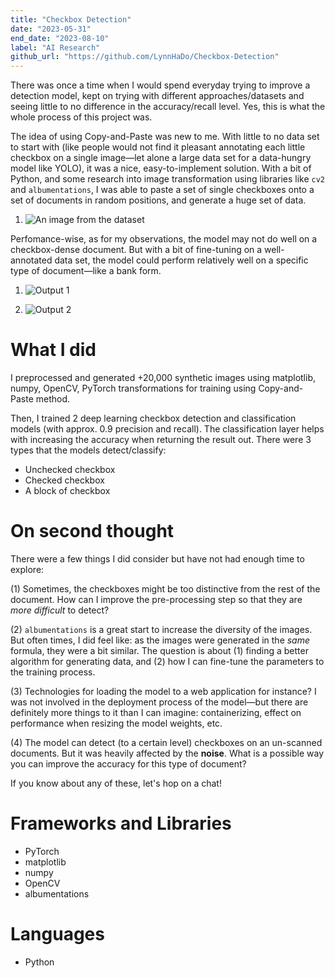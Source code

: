 ```yaml
---
title: "Checkbox Detection"
date: "2023-05-31"
end_date: "2023-08-10"
label: "AI Research"
github_url: "https://github.com/LynnHaDo/Checkbox-Detection"
---
```


There was once a time when I would spend everyday trying to improve a detection model, kept on trying with different approaches/datasets and seeing little to no difference in the accuracy/recall level. Yes, this is what the whole process of this project was. 

The idea of using Copy-and-Paste was new to me. With little to no data set to start with (like people would not find it pleasant annotating each little checkbox on a single image—let alone a large data set for a data-hungry model like YOLO), it was a nice, easy-to-implement solution. With a bit of Python, and some research into image transformation using libraries like `cv2` and `albumentations`, I was able to paste a set of single checkboxes onto a set of documents in random positions, and generate a huge set of data. 

1. ![An image from the dataset](/projects/checkbox-detection/10_letter.jpg)

Perfomance-wise, as for my observations, the model may not do well on a checkbox-dense document. But with a bit of fine-tuning on a well-annotated data set, the model could perform relatively well on a specific type of document—like a bank form.

1. ![Output 1](/projects/checkbox-detection/image_1.png)

1. ![Output 2](/projects/checkbox-detection/image.png)

# What I did

I preprocessed and generated +20,000 synthetic images using matplotlib, numpy, OpenCV, PyTorch transformations for training using Copy-and-Paste method. 

Then, I trained 2 deep learning checkbox detection and classification models (with approx. 0.9 precision and recall). The classification layer helps with increasing the accuracy when returning the result out. There were 3 types that the models detect/classify: 

- Unchecked checkbox
- Checked checkbox
- A block of checkbox 

# On second thought

There were a few things I did consider but have not had enough time to explore:

(1) Sometimes, the checkboxes might be too distinctive from the rest of the document. How can I improve the pre-processing step so that they are *more difficult* to detect?

(2) `albumentations` is a great start to increase the diversity of the images. But often times, I did feel like: as the images were generated in the *same* formula, they were a bit similar. The question is about (1) finding a better algorithm for generating data, and (2) how I can fine-tune the parameters to the training process. 

(3) Technologies for loading the model to a web application for instance? I was not involved in the deployment process of the model—but there are definitely more things to it than I can imagine: containerizing, effect on performance when resizing the model weights, etc. 

(4) The model can detect (to a certain level) checkboxes on an un-scanned documents. But it was heavily affected by the **noise**. What is a possible way you can improve the accuracy for this type of document?

If you know about any of these, let's hop on a chat!

# Frameworks and Libraries

- PyTorch
- matplotlib
- numpy
- OpenCV
- albumentations

# Languages

- Python